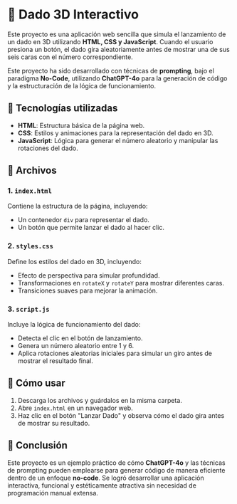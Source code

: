 # 🎲 Dado 3D Interactivo

Este proyecto es una aplicación web sencilla que simula el lanzamiento de un dado en 3D utilizando **HTML, CSS y JavaScript**. Cuando el usuario presiona un botón, el dado gira aleatoriamente antes de mostrar una de sus seis caras con el número correspondiente.

Este proyecto ha sido desarrollado con técnicas de **prompting**, bajo el paradigma **No-Code**, utilizando **ChatGPT-4o** para la generación de código y la estructuración de la lógica de funcionamiento.

## 🚀 Tecnologías utilizadas
- **HTML**: Estructura básica de la página web.
- **CSS**: Estilos y animaciones para la representación del dado en 3D.
- **JavaScript**: Lógica para generar el número aleatorio y manipular las rotaciones del dado.

## 📂 Archivos

### 1. `index.html`
Contiene la estructura de la página, incluyendo:
- Un contenedor `div` para representar el dado.
- Un botón que permite lanzar el dado al hacer clic.

### 2. `styles.css`
Define los estilos del dado en 3D, incluyendo:
- Efecto de perspectiva para simular profundidad.
- Transformaciones en `rotateX` y `rotateY` para mostrar diferentes caras.
- Transiciones suaves para mejorar la animación.

### 3. `script.js`
Incluye la lógica de funcionamiento del dado:
- Detecta el clic en el botón de lanzamiento.
- Genera un número aleatorio entre 1 y 6.
- Aplica rotaciones aleatorias iniciales para simular un giro antes de mostrar el resultado final.

## 🎲 Cómo usar
1. Descarga los archivos y guárdalos en la misma carpeta.
2. Abre `index.html` en un navegador web.
3. Haz clic en el botón "Lanzar Dado" y observa cómo el dado gira antes de mostrar su resultado.

## 📢 Conclusión

Este proyecto es un ejemplo práctico de cómo **ChatGPT-4o** y las técnicas de prompting pueden emplearse para generar código de manera eficiente dentro de un enfoque **no-code**. Se logró desarrollar una aplicación interactiva, funcional y estéticamente atractiva sin necesidad de programación manual extensa.
